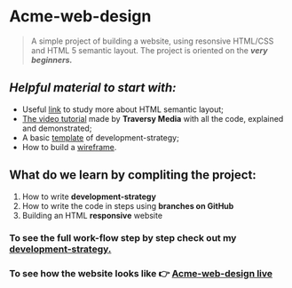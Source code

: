 # Acme-web-design
> A simple project of building a website, using resonsive HTML/CSS and HTML 5 semantic layout. The project is oriented on the _**very beginners.**_

## _Helpful material to start with:_
*  Useful [link](https://www.w3schools.com/html/html5_semantic_elements.asp) to study more about HTML semantic layout;
*  [The video tutorial](https://www.youtube.com/watch?v=Wm6CUkswsNw) made by **Traversy Media** with all the code, explained and demonstrated;
*  A basic [template](https://github.com/HackYourFutureBelgium/incremental-development/blob/master/isolate/development-strategy-team-repo.md) of development-strategy;
*  How to build a [wireframe](https://wireframe.cc/).

## What do we learn by compliting the project:
1. How to write **development-strategy**
2. How to write the code in steps using **branches on GitHub**
3. Building an HTML **responsive** website

### To see the full work-flow step by step check out my [development-strategy.](development-strategy.md)
### To see how the website looks like :point_right: [Acme-web-design live](https://aleks2407.github.io/HYF-acme-web-design/)